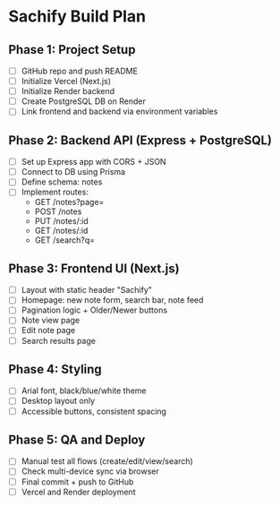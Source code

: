 # Sachify Build Plan

## Phase 1: Project Setup
- [ ] GitHub repo and push README
- [ ] Initialize Vercel (Next.js)
- [ ] Initialize Render backend
- [ ] Create PostgreSQL DB on Render
- [ ] Link frontend and backend via environment variables

## Phase 2: Backend API (Express + PostgreSQL)
- [ ] Set up Express app with CORS + JSON
- [ ] Connect to DB using Prisma
- [ ] Define schema: notes
- [ ] Implement routes:
  - GET /notes?page=
  - POST /notes
  - PUT /notes/:id
  - GET /notes/:id
  - GET /search?q=

## Phase 3: Frontend UI (Next.js)
- [ ] Layout with static header "Sachify"
- [ ] Homepage: new note form, search bar, note feed
- [ ] Pagination logic + Older/Newer buttons
- [ ] Note view page
- [ ] Edit note page
- [ ] Search results page

## Phase 4: Styling
- [ ] Arial font, black/blue/white theme
- [ ] Desktop layout only
- [ ] Accessible buttons, consistent spacing

## Phase 5: QA and Deploy
- [ ] Manual test all flows (create/edit/view/search)
- [ ] Check multi-device sync via browser
- [ ] Final commit + push to GitHub
- [ ] Vercel and Render deployment 